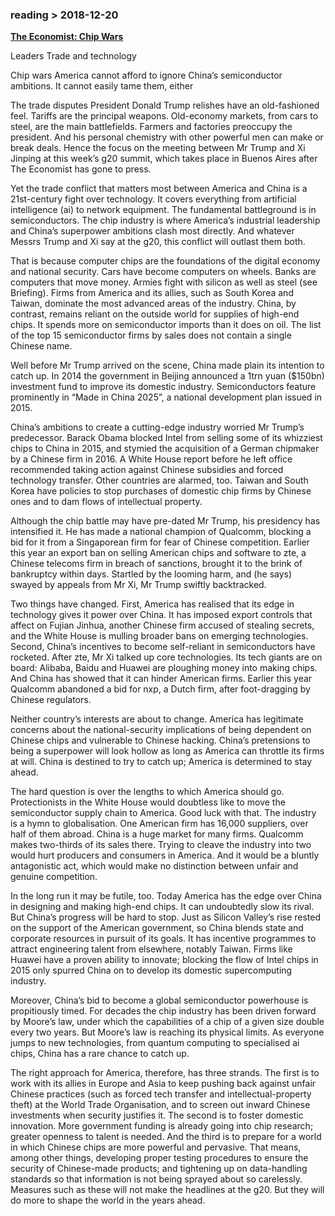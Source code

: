 ### reading > 2018-12-20
[**The Economist: Chip Wars**](
https://www.economist.com/node/21754490?frsc=dg%7Ce)

Leaders
Trade and technology

Chip wars
America cannot afford to ignore China’s semiconductor ambitions. It cannot easily tame them, either

The trade disputes President Donald Trump relishes have an old-fashioned feel. Tariffs are the principal weapons. Old-economy markets, from cars to steel, are the main battlefields. Farmers and factories preoccupy the president. And his personal chemistry with other powerful men can make or break deals. Hence the focus on the meeting between Mr Trump and Xi Jinping at this week’s g20 summit, which takes place in Buenos Aires after The Economist has gone to press.

Yet the trade conflict that matters most between America and China is a 21st-century fight over technology. It covers everything from artificial intelligence (ai) to network equipment. The fundamental battleground is in semiconductors. The chip industry is where America’s industrial leadership and China’s superpower ambitions clash most directly. And whatever Messrs Trump and Xi say at the g20, this conflict will outlast them both.

That is because computer chips are the foundations of the digital economy and national security. Cars have become computers on wheels. Banks are computers that move money. Armies fight with silicon as well as steel (see Briefing). Firms from America and its allies, such as South Korea and Taiwan, dominate the most advanced areas of the industry. China, by contrast, remains reliant on the outside world for supplies of high-end chips. It spends more on semiconductor imports than it does on oil. The list of the top 15 semiconductor firms by sales does not contain a single Chinese name.

Well before Mr Trump arrived on the scene, China made plain its intention to catch up. In 2014 the government in Beijing announced a 1trn yuan ($150bn) investment fund to improve its domestic industry. Semiconductors feature prominently in “Made in China 2025”, a national development plan issued in 2015. 

China’s ambitions to create a cutting-edge industry worried Mr Trump’s predecessor. Barack Obama blocked Intel from selling some of its whizziest chips to China in 2015, and stymied the acquisition of a German chipmaker by a Chinese firm in 2016. A White House report before he left office recommended taking action against Chinese subsidies and forced technology transfer. Other countries are alarmed, too. Taiwan and South Korea have policies to stop purchases of domestic chip firms by Chinese ones and to dam flows of intellectual property.

Although the chip battle may have pre-dated Mr Trump, his presidency has intensified it. He has made a national champion of Qualcomm, blocking a bid for it from a Singaporean firm for fear of Chinese competition. Earlier this year an export ban on selling American chips and software to zte, a Chinese telecoms firm in breach of sanctions, brought it to the brink of bankruptcy within days. Startled by the looming harm, and (he says) swayed by appeals from Mr Xi, Mr Trump swiftly backtracked.

Two things have changed. First, America has realised that its edge in technology gives it power over China. It has imposed export controls that affect on Fujian Jinhua, another Chinese firm accused of stealing secrets, and the White House is mulling broader bans on emerging technologies. Second, China’s incentives to become self-reliant in semiconductors have rocketed. After zte, Mr Xi talked up core technologies. Its tech giants are on board: Alibaba, Baidu and Huawei are ploughing money into making chips. And China has showed that it can hinder American firms. Earlier this year Qualcomm abandoned a bid for nxp, a Dutch firm, after foot-dragging by Chinese regulators.

Neither country’s interests are about to change. America has legitimate concerns about the national-security implications of being dependent on Chinese chips and vulnerable to Chinese hacking. China’s pretensions to being a superpower will look hollow as long as America can throttle its firms at will. China is destined to try to catch up; America is determined to stay ahead.

The hard question is over the lengths to which America should go. Protectionists in the White House would doubtless like to move the semiconductor supply chain to America. Good luck with that. The industry is a hymn to globalisation. One American firm has 16,000 suppliers, over half of them abroad. China is a huge market for many firms. Qualcomm makes two-thirds of its sales there. Trying to cleave the industry into two would hurt producers and consumers in America. And it would be a bluntly antagonistic act, which would make no distinction between unfair and genuine competition.

In the long run it may be futile, too. Today America has the edge over China in designing and making high-end chips. It can undoubtedly slow its rival. But China’s progress will be hard to stop. Just as Silicon Valley’s rise rested on the support of the American government, so China blends state and corporate resources in pursuit of its goals. It has incentive programmes to attract engineering talent from elsewhere, notably Taiwan. Firms like Huawei have a proven ability to innovate; blocking the flow of Intel chips in 2015 only spurred China on to develop its domestic supercomputing industry.

Moreover, China’s bid to become a global semiconductor powerhouse is propitiously timed. For decades the chip industry has been driven forward by Moore’s law, under which the capabilities of a chip of a given size double every two years. But Moore’s law is reaching its physical limits. As everyone jumps to new technologies, from quantum computing to specialised ai chips, China has a rare chance to catch up.

The right approach for America, therefore, has three strands. The first is to work with its allies in Europe and Asia to keep pushing back against unfair Chinese practices (such as forced tech transfer and intellectual-property theft) at the World Trade Organisation, and to screen out inward Chinese investments when security justifies it. The second is to foster domestic innovation. More government funding is already going into chip research; greater openness to talent is needed. And the third is to prepare for a world in which Chinese chips are more powerful and pervasive. That means, among other things, developing proper testing procedures to ensure the security of Chinese-made products; and tightening up on data-handling standards so that information is not being sprayed about so carelessly. Measures such as these will not make the headlines at the g20. But they will do more to shape the world in the years ahead.
